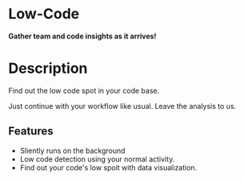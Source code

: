 # Low-Code

**Gather team and code insights as it arrives!**

# Description

Find out the low code spot in your code base.

Just continue with your workflow like usual. Leave the analysis to us.

## Features

- Sliently runs on the background
- Low code detection using your normal activity.
- Find out your code's low spoit with data visualization.

<br>
